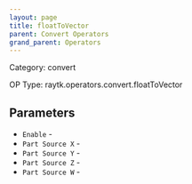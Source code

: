 ```yaml
---
layout: page
title: floatToVector
parent: Convert Operators
grand_parent: Operators
---
```


Category: convert

OP Type: raytk.operators.convert.floatToVector

## Parameters

* `Enable` - 
* `Part Source X` - 
* `Part Source Y` - 
* `Part Source Z` - 
* `Part Source W` -
